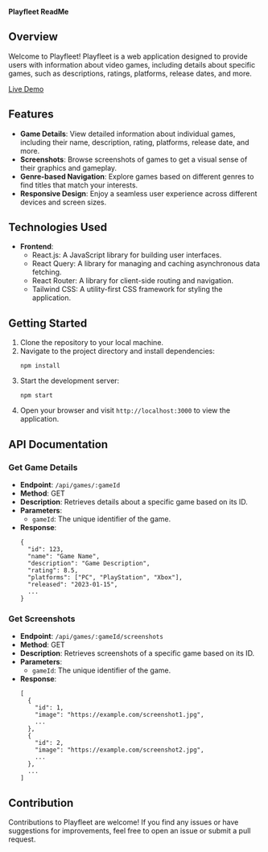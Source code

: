 **Playfleet ReadMe**

## Overview
Welcome to Playfleet! Playfleet is a web application designed to provide users with information about video games, including details about specific games, such as descriptions, ratings, platforms, release dates, and more.

[Live Demo ](https://playfleet.netlify.app/)


## Features
- **Game Details**: View detailed information about individual games, including their name, description, rating, platforms, release date, and more.
- **Screenshots**: Browse screenshots of games to get a visual sense of their graphics and gameplay.
- **Genre-based Navigation**: Explore games based on different genres to find titles that match your interests.
- **Responsive Design**: Enjoy a seamless user experience across different devices and screen sizes.

## Technologies Used
- **Frontend**:
  - React.js: A JavaScript library for building user interfaces.
  - React Query: A library for managing and caching asynchronous data fetching.
  - React Router: A library for client-side routing and navigation.
  - Tailwind CSS: A utility-first CSS framework for styling the application.


  
## Getting Started
1. Clone the repository to your local machine.
2. Navigate to the project directory and install dependencies:
   ```
   npm install
   ```
3. Start the development server:
   ```
   npm start
   ```
4. Open your browser and visit `http://localhost:3000` to view the application.

## API Documentation
### Get Game Details
- **Endpoint**: `/api/games/:gameId`
- **Method**: GET
- **Description**: Retrieves details about a specific game based on its ID.
- **Parameters**:
  - `gameId`: The unique identifier of the game.
- **Response**:
  ```
  {
    "id": 123,
    "name": "Game Name",
    "description": "Game Description",
    "rating": 8.5,
    "platforms": ["PC", "PlayStation", "Xbox"],
    "released": "2023-01-15",
    ...
  }
  ```

### Get Screenshots
- **Endpoint**: `/api/games/:gameId/screenshots`
- **Method**: GET
- **Description**: Retrieves screenshots of a specific game based on its ID.
- **Parameters**:
  - `gameId`: The unique identifier of the game.
- **Response**:
  ```
  [
    {
      "id": 1,
      "image": "https://example.com/screenshot1.jpg",
      ...
    },
    {
      "id": 2,
      "image": "https://example.com/screenshot2.jpg",
      ...
    },
    ...
  ]
  ```

## Contribution
Contributions to Playfleet are welcome! If you find any issues or have suggestions for improvements, feel free to open an issue or submit a pull request.
